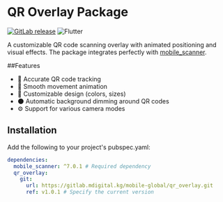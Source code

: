 # QR Overlay Package

[![GitLab release](https://img.shields.io/badge/GitLab-v1.0.1-orange)](https://gitlab.mdigital.kg/mobile-global/qr_overlay)
![Flutter](https://img.shields.io/badge/Flutter-%5E3.0.0-blue)

A customizable QR code scanning overlay with animated positioning and visual effects. The package integrates perfectly with [mobile_scanner](https://pub.dev/packages/mobile_scanner).

##Features

- 🎯 Accurate QR code tracking
- 🚀 Smooth movement animation
- 🎨 Customizable design (colors, sizes)
- 🌑 Automatic background dimming around QR codes
- ⚙️ Support for various camera modes

## Installation

Add the following to your project's pubspec.yaml:

```yaml
dependencies:
  mobile_scanner: ^7.0.1 # Required dependency
  qr_overlay:
    git:
      url: https://gitlab.mdigital.kg/mobile-global/qr_overlay.git
      ref: v1.0.1 # Specify the current version
